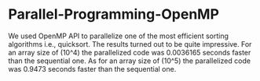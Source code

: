 # Parallel-Programming-OpenMP

We used OpenMP API to parallelize one of the most efficient sorting algorithms i.e., quicksort. The results turned out to be quite impressive. For an array size of (10^4) the parallelized code was 0.0036165 seconds faster than the sequential one. As for an array size of (10^5) the parallelized code was 0.9473 seconds faster than the sequential one.
